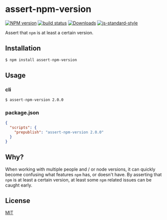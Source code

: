 # assert-npm-version
[![NPM version][npm-image]][npm-url]
[![build status][travis-image]][travis-url]
[![Downloads][downloads-image]][downloads-url]
[![js-standard-style][standard-image]][standard-url]

Assert that `npm` is at least a certain version.

## Installation
```bash
$ npm install assert-npm-version
```

## Usage
### cli
```sh
$ assert-npm-version 2.0.0
```

### package.json
```json
{
  "scripts": {
    "prepublish": "assert-npm-version 2.0.0"
  }
}
```

## Why?
When working with multiple people and / or node versions, it can quickly become
confusing what features `npm` has, or doesn't have. By asserting that `npm` is
at least a certain version, at least some `npm` related issues can be caught
early.

## License
[MIT](https://tldrlegal.com/license/mit-license)

[npm-image]: https://img.shields.io/npm/v/assert-npm-version.svg?style=flat-square
[npm-url]: https://npmjs.org/package/assert-npm-version
[travis-image]: https://img.shields.io/travis/yoshuawuyts/assert-npm-version/master.svg?style=flat-square
[travis-url]: https://travis-ci.org/yoshuawuyts/assert-npm-version
[downloads-image]: http://img.shields.io/npm/dm/assert-npm-version.svg?style=flat-square
[downloads-url]: https://npmjs.org/package/assert-npm-version
[standard-image]: https://img.shields.io/badge/code%20style-standard-brightgreen.svg?style=flat-square
[standard-url]: https://github.com/feross/standard

